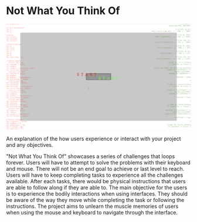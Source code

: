 # Not What You Think Of
![Screenshot of Project](ss+rec/screenshot1.png)

An explanation of the how users experience or interact with your project and any objectives.

"Not What You Think Of" showcases a series of challenges that loops forever. Users will have to attempt to solve the problems with their keyboard and mouse. There will not be an end goal to achieve or last level to reach. Users will have to keep completing tasks to experience all the challenges available. After each tasks, there would be physical instructions that users are able to follow along if they are able to. 
The main objective for the users is to experience the bodily interactions when using interfaces. They should be aware of the way they move while completing the task or following the instructions. The project aims to unlearn the muscle memories of users when using the mouse and keyboard to navigate through the interface. 